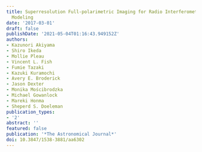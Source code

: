 ```yaml
---
title: Superresolution Full-polarimetric Imaging for Radio Interferometry with Sparse
  Modeling
date: '2017-03-01'
draft: false
publishDate: '2021-05-04T01:16:43.949152Z'
authors:
- Kazunori Akiyama
- Shiro Ikeda
- Mollie Pleau
- Vincent L. Fish
- Fumie Tazaki
- Kazuki Kuramochi
- Avery E. Broderick
- Jason Dexter
- Monika Mościbrodzka
- Michael Gowanlock
- Mareki Honma
- Sheperd S. Doeleman
publication_types:
- '2'
abstract: ''
featured: false
publication: '*The Astronomical Journal*'
doi: 10.3847/1538-3881/aa6302
---
```

